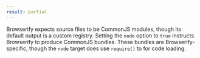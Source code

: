 ```yaml
---
result: partial
---
```


Browserify expects source files to be CommonJS modules, though its default output is a custom registry. Setting the `node` option to `true` instructs Browserify to produce CommonJS bundles. These bundles are Browserify-specific, though the `node` target does use `require()` to for code loading.
